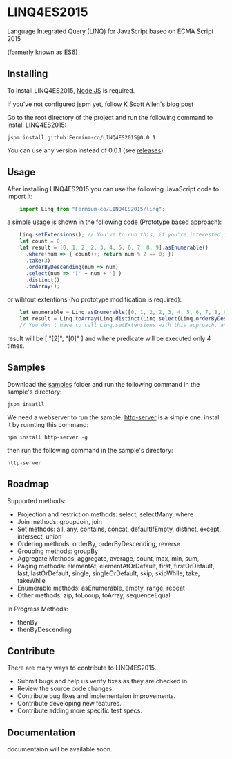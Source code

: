 # LINQ4ES2015

Language Integrated Query (LINQ) for JavaScript based on ECMA Script 2015

(formerly known as [ES6](https://github.com/lukehoban/es6features))

## Installing

To install LINQ4ES2015, [Node JS](https://nodejs.org) is required.

If you've not configured [jspm](http://jspm.io) yet, follow [K Scott Allen's blog post](http://odetocode.com/blogs/scott/archive/2015/02/18/using-jspm-with-visual-studio-2015-and-asp-net-5.aspx)

Go to the root directory of the project and run the following command to install LINQ4ES2015:

    jspm install github:Fermium-co/LINQ4ES2015@0.0.1

You can use any version instead of 0.0.1 (see [releases](https://github.com/Fermium-co/LINQ4ES2015/releases)).

## Usage

After installing LINQ4ES2015 you can use the following JavaScript code to import it:
```javascript
	import Linq from "Fermium-co/LINQ4ES2015/linq";
```
a simple usage is shown in the following code (Prototype based approach):
```javascript
    Linq.setExtensions(); // You've to run this, if you're interested in prototype based approach.
    let count = 0;
    let result = [0, 1, 2, 2, 3, 4, 5, 6, 7, 8, 9].asEnumerable()
      .where(num => { count++; return num % 2 == 0; })
      .take(3)
      .orderByDescending(num => num)
      .select(num => '[' + num + ']')
      .distinct()
      .toArray();
```

or wihtout extentions (No prototype modification is required):
```javascript
    let enumerable = Linq.asEnumerable([0, 1, 2, 2, 3, 4, 5, 6, 7, 8, 9]);
    let result = Linq.toArray(Linq.distinct(Linq.select(Linq.orderByDescending(Linq.take(Linq.where(enumerable, n => n % 2 == 0), 3), n => n), n => '[' + n ']')));
    // You don't have to call Linq.setExtensions with this approach, and you can load any module you'd prefer to use, instead of loading all of them.
```

result will be [ "[2]", "[0]" ] and where predicate will be executed only 4 times.

## Samples

Download the [samples](https://github.com/Fermium-co/LINQ4ES2015/tree/dev/samples) folder and run the following command in the sample's directory:

    jspm insatll

We need a webserver to run the sample. [http-server](https://github.com/indexzero/http-server) is a simple one. install it by runnting this command:

    npm install http-server -g  

then run the following command in the sample's directory:

    http-server

## Roadmap

Supported methods:

* Projection and restriction methods:
    select, selectMany, where
* Join methods:
    groupJoin, join
* Set methods:
    all, any, contains, concat, defaultIfEmpty, distinct, except, intersect, union
* Ordering methods:
    orderBy, orderByDescending, reverse
* Grouping methods:
    groupBy
* Aggregate Methods:
    aggregate, average, count, max, min, sum, 
* Paging methods:
    elementAt, elementAtOrDefault, first, firstOrDefault, last, lastOrDefault, single, singleOrDefault, skip, skipWhile, take, takeWhile 
* Enumerable methods:
    asEnumerable, empty, range, repeat
* Other methods:
    zip, toLooup, toArray, sequenceEqual

In Progress Methods:
* thenBy
* thenByDescending


## Contribute

There are many ways to contribute to LINQ4ES2015.

* Submit bugs and help us verify fixes as they are checked in.
* Review the source code changes.
* Contribute bug fixes and implementaion improvements.
* Contribute developing new features.
* Contribute adding more specific test specs. 

## Documentation

documentaion will be available soon.